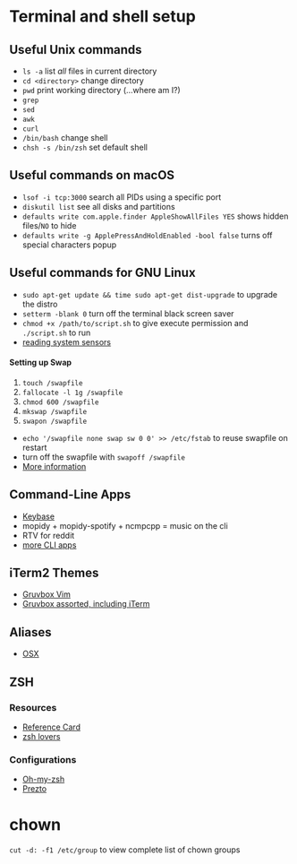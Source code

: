 # Terminal and shell setup

## Useful Unix commands
- `ls -a` list *all* files in current directory
- `cd <directory>` change directory
- `pwd` print working directory (…where am I?)
- `grep`
- `sed`
- `awk`
- `curl`
- `/bin/bash` change shell
- `chsh -s /bin/zsh` set default shell

## Useful commands on macOS
- `lsof -i tcp:3000` search all PIDs using a specific port
- `diskutil list` see all disks and partitions
- `defaults write com.apple.finder AppleShowAllFiles YES` shows hidden files/`NO` to hide
- `defaults write -g ApplePressAndHoldEnabled -bool false` turns off special characters popup

## Useful commands for GNU Linux
- `sudo apt-get update && time sudo apt-get dist-upgrade` to upgrade the distro
- `setterm -blank 0` turn off the terminal black screen saver
- `chmod +x /path/to/script.sh` to give execute permission and `./script.sh` to run
- [reading system sensors](http://askubuntu.com/questions/15832/how-do-i-get-the-cpu-temperature)

#### Setting up Swap
1. `touch /swapfile`
1. `fallocate -l 1g /swapfile`
1. `chmod 600 /swapfile`
1. `mkswap /swapfile`
1. `swapon /swapfile`

- `echo '/swapfile none swap sw 0 0' >> /etc/fstab` to reuse swapfile on restart
- turn off the swapfile with `swapoff /swapfile`
- [More information](https://github.com/DevMountain/Hosting-demo-postgres#swap----optional)

## Command-Line Apps
- [Keybase](https://keybase.io/docs/command_line)
- mopidy + mopidy-spotify + ncmpcpp = music on the cli
- RTV for reddit
- [more CLI apps](https://github.com/herrbischoff/awesome-command-line-apps)


## iTerm2 Themes
- [Gruvbox Vim](https://github.com/morhetz/gruvbox)
- [Gruvbox assorted, including iTerm](https://github.com/morhetz/gruvbox-contrib)

## Aliases
- [OSX](https://github.com/robbyrussell/oh-my-zsh/tree/master/plugins/osx)

## ZSH
### Resources
- [Reference Card](http://www.bash2zsh.com/zsh_refcard/refcard.pdf)
- [zsh lovers](http://grml.org/zsh/zsh-lovers.html)

### Configurations
- [Oh-my-zsh](https://github.com/robbyrussell/oh-my-zsh)
- [Prezto](https://github.com/sorin-ionescu/prezto)



# chown

`cut -d: -f1 /etc/group` to view complete list of chown groups

